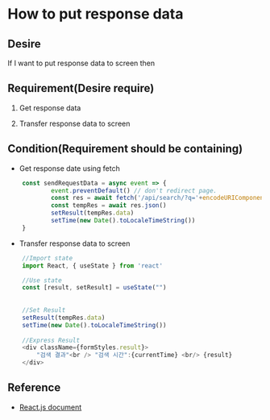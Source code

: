 # How to put response data

## Desire

If I want to put response data to screen then

## Requirement(Desire require)

1. Get response data

2. Transfer response data to screen

## Condition(Requirement should be containing)

- Get response date using fetch

```javascript
    const sendRequestData = async event => {
            event.preventDefault() // don't redirect page.
            const res = await fetch('/api/search/?q='+encodeURIComponent(event.target.data.value))
            const tempRes = await res.json()
            setResult(tempRes.data)
            setTime(new Date().toLocaleTimeString())
    }
```

- Transfer response data to screen

```javascript
    //Import state
    import React, { useState } from 'react'

    //Use state
    const [result, setResult] = useState("")
    
    
    //Set Result
    setResult(tempRes.data)
    setTime(new Date().toLocaleTimeString())
    
    //Express Result
    <div className={formStyles.result}>
        "검색 결과"<br /> "검색 시간":{currentTime} <br/> {result}
    </div>

```

## Reference

- [React.js document](https://reactjs.org/docs/state-and-lifecycle.html)